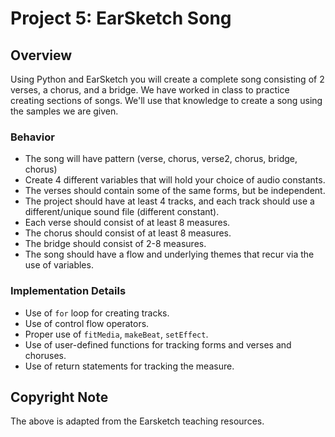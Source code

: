 # Project 5: EarSketch Song

## Overview

Using Python and EarSketch you will create a complete song consisting of 2 verses, a chorus, and a bridge. We have worked in class to practice creating sections of songs. We'll use that knowledge to create a song using the samples we are given.

### Behavior

* The song will have pattern (verse, chorus, verse2, chorus, bridge, chorus)
* Create 4 different variables that will hold your choice of audio constants.
* The verses should contain some of the same forms, but be independent.
* The project should have at least 4 tracks, and each track should use a different/unique sound file (different constant).
* Each verse should consist of at least 8 measures.
* The chorus should consist of at least 8 measures.
* The bridge should consist of 2-8 measures.
* The song should have a flow and underlying themes that recur via the use of variables.

### Implementation Details

* Use of `for` loop for creating tracks.
* Use of control flow operators.
* Proper use of `fitMedia`, `makeBeat`, `setEffect`.
* Use of user-defined functions for tracking forms and verses and choruses.
* Use of return statements for tracking the measure.

## Copyright Note

The above is adapted from the Earsketch teaching resources.
